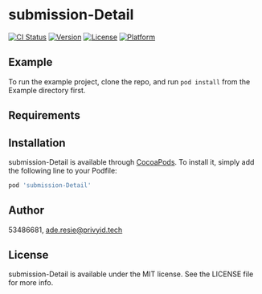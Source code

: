 # submission-Detail

[![CI Status](https://img.shields.io/travis/53486681/submission-Detail.svg?style=flat)](https://travis-ci.org/53486681/submission-Detail)
[![Version](https://img.shields.io/cocoapods/v/submission-Detail.svg?style=flat)](https://cocoapods.org/pods/submission-Detail)
[![License](https://img.shields.io/cocoapods/l/submission-Detail.svg?style=flat)](https://cocoapods.org/pods/submission-Detail)
[![Platform](https://img.shields.io/cocoapods/p/submission-Detail.svg?style=flat)](https://cocoapods.org/pods/submission-Detail)

## Example

To run the example project, clone the repo, and run `pod install` from the Example directory first.

## Requirements

## Installation

submission-Detail is available through [CocoaPods](https://cocoapods.org). To install
it, simply add the following line to your Podfile:

```ruby
pod 'submission-Detail'
```

## Author

53486681, ade.resie@privyid.tech

## License

submission-Detail is available under the MIT license. See the LICENSE file for more info.
